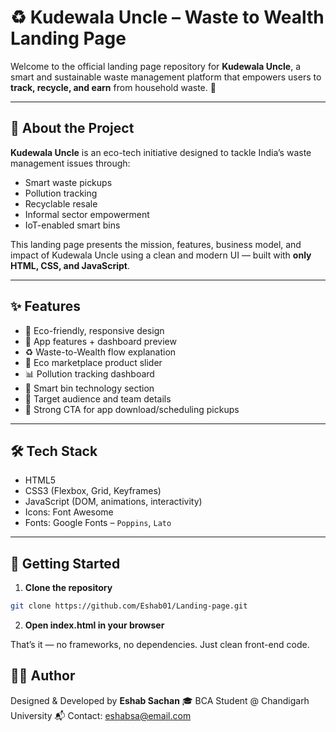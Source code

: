 # ♻️ Kudewala Uncle – Waste to Wealth Landing Page

Welcome to the official landing page repository for **Kudewala Uncle**, a smart and sustainable waste management platform that empowers users to **track, recycle, and earn** from household waste. 🌱

---

## 📌 About the Project

**Kudewala Uncle** is an eco-tech initiative designed to tackle India’s waste management issues through:
- Smart waste pickups
- Pollution tracking
- Recyclable resale
- Informal sector empowerment
- IoT-enabled smart bins

This landing page presents the mission, features, business model, and impact of Kudewala Uncle using a clean and modern UI — built with **only HTML, CSS, and JavaScript**.

---

## ✨ Features

- 💚 Eco-friendly, responsive design
- 📱 App features + dashboard preview
- ♻️ Waste-to-Wealth flow explanation
- 🛒 Eco marketplace product slider
- 📊 Pollution tracking dashboard
- 🧠 Smart bin technology section
- 🧍 Target audience and team details
- 🎯 Strong CTA for app download/scheduling pickups

---

## 🛠️ Tech Stack

- HTML5  
- CSS3 (Flexbox, Grid, Keyframes)  
- JavaScript (DOM, animations, interactivity)  
- Icons: Font Awesome  
- Fonts: Google Fonts – `Poppins`, `Lato`

---

## 🚀 Getting Started

1. **Clone the repository**

```bash
git clone https://github.com/Eshab01/Landing-page.git
```
2. **Open index.html in your browser**

That’s it — no frameworks, no dependencies. Just clean front-end code.

## 👨‍💻 Author
Designed & Developed by **Eshab Sachan**
🎓 BCA Student @ Chandigarh University
📬 Contact: eshabsa@email.com

